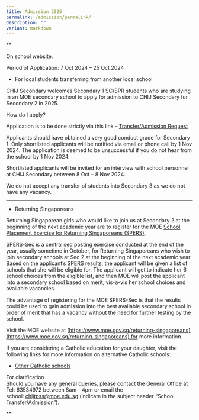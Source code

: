 ```yaml
---
title: Admission 2025
permalink: /admission/permalink/
description: ""
variant: markdown
---
```

**

On school website:

Period of Application: 7 Oct 2024 – 25 Oct 2024

*   For local students transferring from another local school
    

CHIJ Secondary welcomes Secondary 1 SC/SPR students who are studying in an MOE secondary school to apply for admission to CHIJ Secondary for Secondary 2 in 2025.  

  

How do I apply?

  
Application is to be done strictly via this link – [Transfer/Admission Request](https://form.gov.sg/66f9f78833ca7980256e7677)

  
Applicants should have obtained a very good conduct grade for Secondary 1. Only shortlisted applicants will be notified via email or phone call by 1 Nov 2024. The application is deemed to be unsuccessful if you do not hear from the school by 1 Nov 2024. 

  

Shortlisted applicants will be invited for an interview with school personnel at CHIJ Secondary between 8 Oct – 8 Nov 2024. 

  

We do not accept any transfer of students into Secondary 3 as we do not have any vacancy.

* * *

*   Returning Singaporeans
    

Returning Singaporean girls who would like to join us at Secondary 2 at the beginning of the next academic year are to register for the MOE [School Placement Exercise for Returning Singaporeans (SPERS)](https://www.moe.gov.sg/returning-singaporeans).

SPERS-Sec is a centralised posting exercise conducted at the end of the year, usually sometime in October, for Returning Singaporeans who wish to join secondary schools at Sec 2 at the beginning of the next academic year. Based on the applicant’s SPERS results, the applicant will be given a list of schools that she will be eligible for. The applicant will get to indicate her 6 school choices from the eligible list, and then MOE will post the applicant into a secondary school based on merit, vis-a-vis her school choices and available vacancies.

The advantage of registering for the MOE SPERS-Sec is that the results could be used to gain admission into the best available secondary school in order of merit that has a vacancy without the need for further testing by the school.

Visit the MOE website at [https://www.moe.gov.sg/returning-singaporeans](https://www.moe.gov.sg/returning-singaporeans) for more information.

If you are considering a Catholic education for your daughter, visit the following links for more information on alternative Catholic schools:

*   [Other Catholic schools](https://accs.sg/directory/)
    

For clarification  
Should you have any general queries, please contact the General Office at Tel: 63534972 between 8am - 4pm or email the school: [chijtpss@moe.edu.sg](mailto:chijtpss@moe.edu.sg) (indicate in the subject header “School Transfer/Admission”).

**
